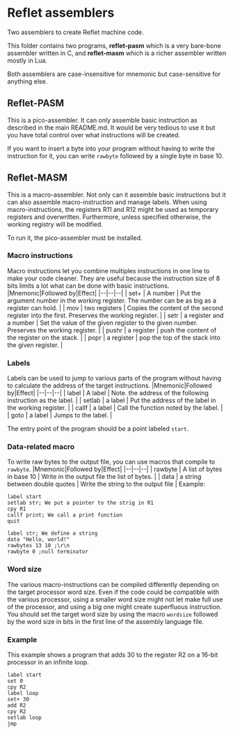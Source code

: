 # Reflet assemblers

Two assemblers to create Reflet machine code.

This folder contains two programs, **reflet-pasm** which is a very bare-bone assembler written in C, and **reflet-masm** which is a richer assembler written mostly in Lua.

Both assemblers are case-insensitive for mnemonic but case-sensitive for anything else.

## Reflet-PASM
This is a pico-assembler. It can only assemble basic instruction as described in the main README.md. It would be very tedious to use it but you have total control over what instructions will be created.

If you want to insert a byte into your program without having to write the instruction for it, you can write `rawbyte` followed by a single byte in base 10.

## Reflet-MASM
This is a macro-assembler. Not only can it assemble basic instructions but it can also assemble macro-instruction and manage labels. When using macro-instructions, the registers R11 and R12 might be used as temporary registers and overwritten. Furthermore, unless specified otherwise, the working registry will be modified.

To run it, the pico-assembler must be installed. 

### Macro instructions
Macro instructions let you combine multiples instructions in one line to make your code cleaner. They are useful because the instruction size of 8 bits limits a lot what can be done with basic instructions. 
|Mnemonic|Followed by|Effect|
|--|--|--|
| set+ | A number | Put the argument number in the working register. The number can be as big as a register can hold. |
| mov | two registers | Copies the content of the second register into the first. Preserves the working register. |
| setr | a register and a number | Set the value of the given register to the given number. Preserves the working register. |
| pushr | a register | push the content of the register on the stack. |
| popr | a register | pop the top of the stack into the given register. |

### Labels
Labels can be used to jump to various parts of the program without having to calculate the address of the target instructions.
|Mnemonic|Followed by|Effect|
|--|--|--|
| label | A label | Note. the address of the following instruction as the label. |
| setlab | a label | Put the address of the label in the working register. |
| callf | a label | Call the function noted by the label. |
| goto | a label | Jumps to the label. |

The entry point of the program should be a point labeled `start`.

### Data-related macro
To write raw bytes to the output file, you can use macros that compile to `rawbyte`.
|Mnemonic|Followed by|Effect|
|--|--|--|
| rawbyte | A list of bytes in base 10 | Write in the output file the list of bytes. |
| data | a string between double quotes | Write the string to the output file |
Example:
```
label start
setlab str; We put a pointer to the strig in R1
cpy R1
callf print; We call a print function
quit

label str; We define a string
data "Hello, world!"
rawbytes 13 10 ;\r\n
rawbyte 0 ;null terminator

```

### Word size
The various macro-instructions can be compiled differently depending on the target processor word size. Even if the code could be compatible with the various processor, using a smaller word size might not let make full use of the processor, and using a big one might create superfluous instruction. You should set the target word size by using the macro `wordsize` followed by the word size in bits in the first line of the assembly language file.

### Example
This example shows a program that adds 30 to the register R2 on a 16-bit processor in an infinite loop.
```
label start
set 0
cpy R2
label loop
set+ 30
add R2
cpy R2
setlab loop
jmp
```

